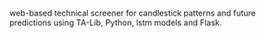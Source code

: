 web-based technical screener for candlestick patterns and future predictions using TA-Lib, Python, lstm models and Flask.